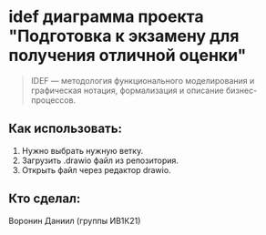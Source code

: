 # idef диаграмма проекта "Подготовка к экзамену для получения отличной оценки"
> IDEF — методология функционального моделирования и графическая нотация, формализация и описание бизнес-процессов.
## Как использовать:
1. Нужно выбрать нужную ветку.
2. Загрузить .drawio файл из репозитория.
3. Открыть файл через редактор drawio.
## Кто сделал:
Воронин Даниил (группы ИВ1К21)
